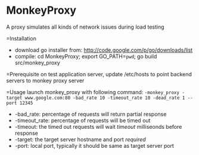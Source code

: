 MonkeyProxy
===========

A proxy simulates all kinds of network issues during load testing

=Installation
* download go installer from: http://code.google.com/p/go/downloads/list
* compile: cd MonkeyProxy; export GO_PATH=`pwd`; go build src/monkey_proxy

=Prerequisite
on test application server, update /etc/hosts to point backend servers to monkey proxy server

=Usage
launch monkey_proxy with following command:
` -monkey_proxy -target www.google.com:80 -bad_rate 10 -timeout_rate 10 -dead_rate 1 --port 12345 `
- -bad_rate: percentage of requests will return partial response
- -timeout_rate: percentage of requests will be timed out
- -timeout: the timed out requests will wait *timeout* milliseonds before response
- -target: the target server hostname and port *required*
- -port: local port, typically it should be same as target server port